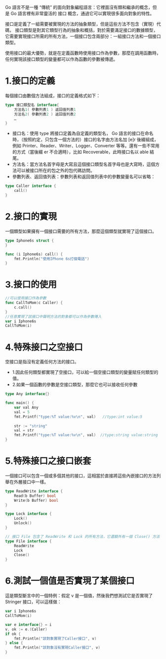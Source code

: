 Go 語言不是一種 “傳統” 的面向對象編程語言：它裡面沒有類和繼承的概念，但是 Go 語言裡有非常靈活的 接口 概念，通過它可以實現很多面向對象的特性。

接口是定義了一組需要被實現的方法的抽象類型，但是這些方法不包含（實現）代碼， 接口類型是對其它類型行為的抽象和概括，對於需要滿足接口的數據類型，它需要實現接口所需的所有方法，一個接口包含兩部分：一組接口方法和一個接口類型。

使用接口的最大優勢，就是在定義函數時使用接口作為參數，那麼在調用函數時，任何實現該接口類型的變量都可以作為函數的參數被傳遞。


# 1.接口的定義
每個接口由數個方法組成，接口的定義格式如下：
```go  
type 接口類型名 interface{
    方法名1( 參數列表1 ) 返回值列表1
    方法名2( 參數列表2 ) 返回值列表2
    …
}
```
- 接口名：使用 type 將接口定義為自定義的類型名， Go 語言的接口在命名時，（按照約定，只包含一個方法的）接口的名字由方法名加 [e]r 後綴組成，例如 Printer、Reader、Writer、Logger、Converter 等等。還有一些不常用的方式（當後綴 er 不合適時），比如 Recoverable，此時接口名以 able 結尾。
- 方法名：當方法名首字母是大寫且這個接口類型名首字母也是大寫時，這個方法可以被接口所在的包之外的包代碼訪問。
- 參數列表、返回值列表：參數列表和返回值列表中的參數變量名可以省略：

```go  
type Caller interface {
	call()
}
```

# 2.接口的實現
一個類型如果擁有一個接口需要的所有方法，那麼這個類型就實現了這個接口。

```go  
type Iphone6s struct {
}

func (i Iphone6s) call() {
	fmt.Println("使用IPhone 6s打個電話")
}
```

# 3.接口的使用
```go  
//可以使用接口作為參數
func CallToMom(c Caller) {
	c.call()
}
//任意實現了該接口中聲明方法的對象都可以作為參數傳入
var i Iphone6s
CallToMom(i)
```

# 4.特殊接口之空接口
空接口是指沒有定義任何方法的接口。
- 1.因此任何類型都實現了空接口，可以給一個空接口類型的變量賦任何類型的值。
- 2.如果一個函數的參數是空接口類型，那麼它也可以接收任何參數

```go  
type Any interface{}

func main() {
    var val Any
    val = 5
    fmt.Printf("type:%T value:%v\n", val)   //type:int value:5
    
    str := "string"
    val = str
    fmt.Printf("type:%T value:%v\n", val)  //type:string value:string
}
```

# 5.特殊接口之接口嵌套
一個接口可以包含一個或多個其他的接口，這相當於直接將這些內嵌接口的方法列舉在外層接口中一樣。
```go  
type ReadWrite interface {
    Read(b Buffer) bool
    Write(b Buffer) bool
}

type Lock interface {
    Lock()
    Unlock()
}

// 接口 File 包含了 ReadWrite 和 Lock 的所有方法，它還額外有一個 Close() 方法
type File interface {
    ReadWrite
    Lock
    Close()
}
```

# 6.測試一個值是否實現了某個接口
這是類型斷言中的一個特例：假定 v 是一個值，然後我們想測試它是否實現了 Stringer 接口，可以這樣做：

```go  
var i Iphone6s
CallToMom(i)

var e interface{} = i
v, ok := e.(Caller)
if ok {
    fmt.Println("該對象實現了Caller接口", v) 
} else {
    fmt.Println("該對象沒有實現Caller接口", v)
}
```


